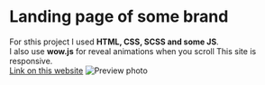 # Landing page of some brand
For sthis project I used __HTML, CSS, SCSS and some JS__. \
I also use __wow.js__ for reveal animations when you scroll
This site is responsive. \
[Link on this website](https://k-a-webdev.github.io/SomeBrand/)
![Preview photo](imag/Preview.png)